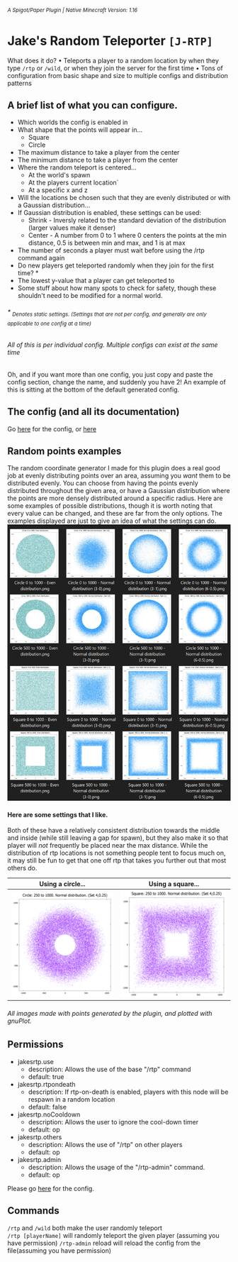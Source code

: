 <sup>_A Spigot/Paper Plugin | Native Minecraft Version: 1.16_</sup>
# Jake's Random Teleporter `[J-RTP]`
What does it do? • Teleports a player to a random location by when they type `/rtp` or `/wild`, or when they join the server for the first time • Tons of configuration from basic shape and size to multiple configs and distribution patterns

## A brief list of what you can configure.
* Which worlds the config is enabled in
* What shape that the points will appear in...
    * Square
    * Circle
* The maximum distance to take a player from the center
* The minimum distance to take a player from the center
* Where the random teleport is centered...
    * At the world's spawn
    * At the players current location`
    * At a specific x and z
* Will the locations be chosen such that they are evenly distributed or with a Gaussian distribution...
* If Gaussian distribution is enabled, these settings can be used:
    * Shrink - Inversly related to the standard deviation of the distribution (larger values make it denser)
    * Center - A number from 0 to 1 where 0 centers the points at the min distance, 0.5 is between min and max, 
    and 1 is at max
* The number of seconds a player must wait before using the /rtp command again
* Do new players get teleported randomly when they join for the first time? *
* The lowest y-value that a player can get teleported to
* Some stuff about how many spots to check for safety, though these shouldn't need to be modified for a normal world.
###### _* <sub>Denotes static settings. (Settings that are not per config, and generally are only applicable to one config at a time)</sub>_
###### _All of this is per individual config. Multiple configs can exist at the same time_

Oh, and if you want more than one config, you just copy and paste the config section, change the name, and suddenly you have 2! An example of this is sitting at the bottom of the default generated config.

## The config (and all its documentation)

Go [here](src/main/resources/config.yml) for the config,
or [here](doc/config.md)


## Random points examples
The random coordinate generator I made for this plugin does a real good job at evenly distributing points over an area, assuming you _want_ them to be distributed evenly.
You can choose from having the points evenly distributed throughout the given area, or have a Gaussian distribution where the points are more densely distributed around a specific radius.
Here are some examples of possible distributions, though it is worth noting that every value can be changed, and these are far from the only options. 
The examples displayed are just to give an idea of what the settings can do.
![Image](pics/distributionExamples.png "icon")


#### Here are some settings that I like.
Both of these have a relatively consistent distribution towards the middle and inside (while still leaving a gap for spawn),
but they also make it so that player will _not_ frequently be placed near the max distance. 
While the distribution of rtp locations is not something people tent to focus much on, it may still be fun to get that
one off rtp that takes you further out that most others do.

| Using a circle...       | Using a square...       |
| ----------------------- | ----------------------- |
| ![Image](pics/x%20Circle%20250%20to%201000%20-%20Normal%20distribution%20(4-0.25).png "icon") | ![Image](pics/x%20Square%20250%20to%201000%20-%20Normal%20distribution%20(4-0.25).png "icon") |
###### All images made with points generated by the plugin, and plotted with gnuPlot.

## Permissions
* jakesrtp.use
    * description: Allows the use of the base "/rtp" command
    * default: true
* jakesrtp.rtpondeath
    * description: If rtp-on-death is enabled, players with this node will be respawn in a random location
    * default: false
* jakesrtp.noCooldown
    * description: Allows the user to ignore the cool-down timer
    * default: op
* jakesrtp.others
    * description: Allows the use of "/rtp" on other players
    * default: op
* jakesrtp.admin
    * description: Allows the usage of the "/rtp-admin" command.
    * default: op
    
Please go [here](src/main/resources/config.yml) for the config.


## Commands
`/rtp` and `/wild` both make the user randomly teleport  
`/rtp [playerName]` will randomly teleport the given player (assuming you have permission)
`/rtp-admin` reload will reload the config from the file(assuming you have permission)